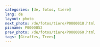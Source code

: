 ```yaml
---
categories: [de, fotos, tiere]
lang: de
layout: photo
next_photo: /de/fotos/tiere/P0000018.html
picname: P0000052
prev_photo: /de/fotos/tiere/P0000060.html
tags: [Giraffes, Trees]
---
```

